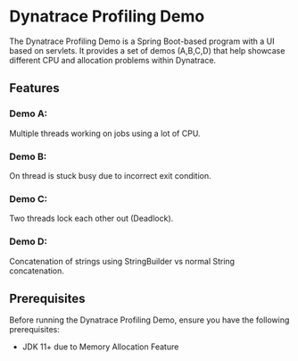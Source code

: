 # Dynatrace Profiling Demo

The Dynatrace Profiling Demo is a Spring Boot-based program with a UI based on servlets. It provides a set of demos (A,B,C,D) that help showcase different CPU and allocation problems within Dynatrace.

## Features
### Demo A: 
Multiple threads working on jobs using a lot of CPU.

### Demo B: 
On thread is stuck busy due to incorrect exit condition.

### Demo C: 
Two threads lock each other out (Deadlock).

### Demo D: 
Concatenation of strings using StringBuilder vs normal String concatenation.

## Prerequisites

Before running the Dynatrace Profiling Demo, ensure you have the following prerequisites:

* JDK 11+ due to Memory Allocation Feature



